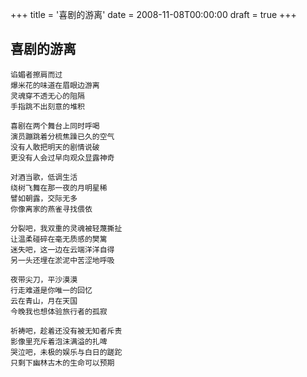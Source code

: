 +++
title = '喜剧的游离'
date = 2008-11-08T00:00:00
draft = true
+++
## 喜剧的游离

```text
谄媚者擦肩而过
爆米花的味道在眉眼边游离
灵魂穿不透无心的阻隔
手指跳不出刻意的堆积

喜剧在两个舞台上同时呼喝
演员蹦跳着分梳焦躁已久的空气
没有人敢把明天的剧情说破
更没有人会过早向观众显露神奇

对酒当歌，低调生活
绕树飞舞在那一夜的月明星稀
譬如朝露，交际无多
你像离家的燕雀寻找偎依

分裂吧，我双重的灵魂被轻蔑撕扯
让温柔碰碎在毫无质感的樊篱
迷失吧，这一边在云端洋洋自得
另一头还埋在淤泥中苦涩地呼吸

夜带尖刀，平沙漠漠
行走难道是你唯一的回忆
云在青山，月在天国
今晚我也想体验旅行者的孤寂

祈祷吧，趁着还没有被无知者斥责
影像里充斥着泡沫满溢的扎啤
哭泣吧，未极的娱乐与白日的蹉跎
只剩下幽林古木的生命可以预期
```
